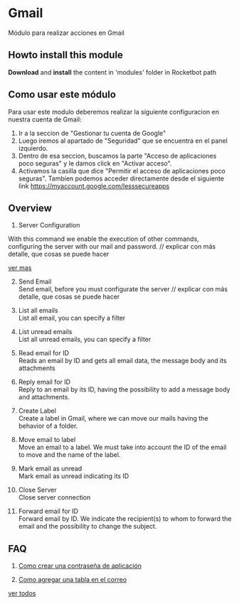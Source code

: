 # Gmail
  
Módulo para realizar acciones en Gmail  

## Howto install this module
  
__Download__ and __install__ the content in 'modules' folder in Rocketbot path  


## Como usar este módulo
Para usar este modulo deberemos realizar la siguiente configuracion en nuestra cuenta de Gmail:

1. Ir a la seccion de "Gestionar tu cuenta de Google"
2. Luego iremos al apartado de "Seguridad" que se encuentra en el
 panel izquierdo.
3. Dentro de esa seccion, buscamos la parte "Acceso de aplicaciones poco seguras" y le damos click en 
"Activar acceso".
4. Activamos la casilla que dice "Permitir el acceso de aplicaciones poco seguras". Tambien podemos acceder directamente desde el siguiente link https://myaccount.google.com/lesssecureapps


## Overview

1. Server Configuration

With this command we enable the execution of other commands, configuring the server with our mail and password. // explicar con más detalle, que cosas se puede hacer

[ver mas](https://github.com/rocketbot-cl/gmail_/blob/master/docs/Manual_gmail_.md#configurar-servidor)

2. Send Email  
Send email, before you must configurate the server // explicar con más detalle, que cosas se puede hacer


3. List all emails  
List all email, you can specify a filter

4. List unread emails  
List all unread emails, you can specify a filter

5. Read email for ID  
Reads an email by ID and gets all email data, the message body and its attachments

6. Reply email for ID  
Reply to an email by its ID, having the possibility to add a message body and attachments.

7. Create Label  
Create a label in Gmail, where we can move our mails having the behavior of a folder.

8. Move email to label  
Move an email to a label. We must take into account the ID of the email to move and the name of the label.

9. Mark email as unread  
Mark email as unread indicating its ID

10. Close Server  
Close server connection

11. Forward email for ID  
Forward email by ID. We indicate the recipient(s) to whom to forward the email and the possibility to change the 
subject.  

## FAQ

1. [Como crear una contraseña de aplicación](https://support.google.com/accounts/answer/185833?hl=es)

2. [Como agregar una tabla en el correo](https://github.com/rocketbot-cl/gmail_/blob/master/docs/Manual_gmail_.md#html)

[ver todos](https://github.com/rocketbot-cl/gmail_/blob/master/docs/Manual_gmail_.md#FAQ)



